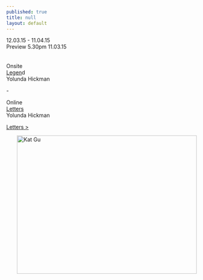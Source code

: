 ```yaml
---
published: true
title: null
layout: default
---
```

<td width="238" align="right" valign="top"><p class="monaco"><span class="date">12.03.15 - 11.04.15<br>
      Preview 5.30pm 11.03.15
    <br>
        </span><a href="archive/2013/7b/onsite.html"><br>
        </a><span class="monaco"><br>
        Onsite</span><a href="archive/2013/7b/onsite.html"><span class="showname"><br>
        </span></a><u>Legen</u>d<br>
    Yolunda Hickman</p>
      <p class="monaco">-      </p>
      <p class="monaco">Online<br>
        <u>Letters </u><br>
    Yolunda Hickman</p>
    <p class="monaco"><a href="http://window.auckland.ac.nz/archive/2015/2b/letters.html">Letters &gt;</a></p></td>


<a href="https://fofnz.github.io/product1"><img src="https://i.imgur.com/hEgpars.jpg" title="Kat Gu" width="476" height="365" align="right" /></a>                                                      
<br>



<br><br>

